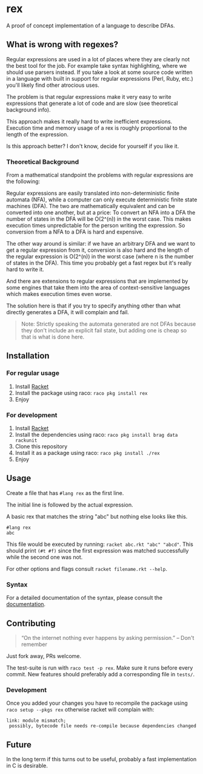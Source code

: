 # rex

A proof of concept implementation of a language to describe DFAs.


## What is wrong with regexes?

Regular expressions are used in a lot of places where they are clearly not the
best tool for the job. For example take syntax highlighting, where we should
use parsers instead. If you take a look at some source code written in a
language with built in support for regular expressions (Perl, Ruby, etc.)
you'll likely find other atrocious uses.

The problem is that regular expressions make it very easy to write expressions
that generate a lot of code and are slow (see theoretical background info).

This approach makes it really hard to write inefficient expressions. Execution
time and memory usage of a rex is roughly proportional to the length of the
expression.

Is this approach better? I don't know, decide for yourself if you like it.

### Theoretical Background

From a mathematical standpoint the problems with regular expressions are the
following:

Regular expressions are easily translated into non-deterministic finite
automata (NFA), while a computer can only execute deterministic finite state
machines (DFA). The two are mathematically equivalent and can be converted into
one another, but at a price: To convert an NFA into a DFA the number of states
in the DFA will be O(2^(n)) in the worst case. This makes execution times
unpredictable for the person writing the expression. So conversion from a NFA
to a DFA is hard and expensive.

The other way around is similar: if we have an arbitrary DFA and we want to get
a regular expression from it, conversion is also hard and the length of the
regular expression is O(2^(n)) in the worst case (where n is the number of
states in the DFA). This time you probably get a fast regex but it's really
hard to write it.

And there are extensions to regular expressions that are implemented by some
engines that take them into the area of context-sensitive languages which makes
execution times even worse.

The solution here is that if you try to specify anything other than what
directly generates a DFA, it will complain and fail.

> Note: Strictly speaking the automata generated are not DFAs because they
> don't include an explicit fail state, but adding one is cheap so that is what
> is done here.


## Installation

### For regular usage

1. Install [Racket](https://racket-lang.org)
1. Install the package using raco: `raco pkg install rex`
1. Enjoy

### For development

1. Install [Racket](https://racket-lang.org)
1. Install the dependencies using raco: `raco pkg install brag data rackunit`
1. Clone this repository
1. Install it as a package using raco: `raco pkg install ./rex`
1. Enjoy

## Usage

Create a file that has `#lang rex` as the first line.

The initial line is followed by the actual expression.

A basic rex that matches the string "abc" but nothing else looks like this.
```
#lang rex
abc
```

This file would be executed by running: `racket abc.rkt "abc" "abcd"`. This should print `(#t #f)` since the first expression was matched successfully while the second one was not.

For other options and flags consult `racket filename.rkt --help`.

### Syntax

For a detailed documentation of the syntax, please consult the [documentation](www.racket-lang.org).

## Contributing

> “On the internet nothing ever happens by asking permission.” – Don't remember

Just fork away, PRs welcome.

The test-suite is run with `raco test -p rex`. Make sure it runs before every
commit. New features should preferably add a corresponding file in `tests/`.

### Development

Once you added your changes you have to recompile the package using
`raco setup --pkgs rex` otherwise racket will complain with:

```
link: module mismatch;
 possibly, bytecode file needs re-compile because dependencies changed
```

## Future

In the long term if this turns out to be useful, probably a fast implementation
in C is desirable.
